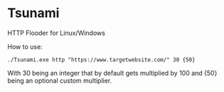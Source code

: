 # Tsunami
HTTP Flooder for Linux/Windows

How to use:
```
./Tsunami.exe http "https://www.targetwebsite.com/" 30 {50}
```
With 30 being an integer that by default gets multiplied by 100 and {50} being an optional custom multiplier.
